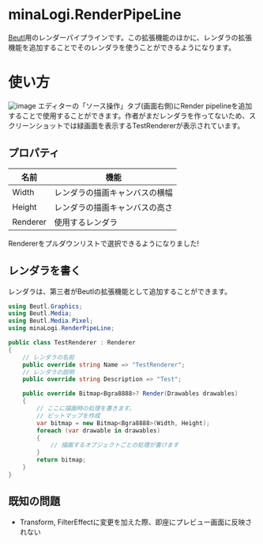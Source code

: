 # minaLogi.RenderPipeLine
[Beutl](https://github.com/b-editor/beutl/)用のレンダーパイプラインです。この拡張機能のほかに、レンダラの拡張機能を追加することでそのレンダラを使うことができるようになります。

# 使い方
![image](https://github.com/minaLogi/minaLogi.RenderPipeLine/assets/88201103/ce6a23bb-b7ad-4b7a-9855-581cb9474d4e)
エディターの「ソース操作」タブ(画面右側)にRender pipelineを追加することで使用することができます。作者がまだレンダラを作ってないため、スクリーンショットでは緑画面を表示するTestRendererが表示されています。

## プロパティ
| 名前 | 機能 |
| --- | --- |
| Width | レンダラの描画キャンバスの横幅 |
| Height | レンダラの描画キャンバスの高さ |
| Renderer | 使用するレンダラ |

Rendererをプルダウンリストで選択できるようになりました!

## レンダラを書く
レンダラは、第三者がBeutlの拡張機能として追加することができます。

```C#
using Beutl.Graphics;
using Beutl.Media;
using Beutl.Media.Pixel;
using minaLogi.RenderPipeLine;

public class TestRenderer : Renderer
{
    // レンダラの名前
    public override string Name => "TestRenderer";
    // レンダラの説明
    public override string Description => "Test";

    public override Bitmap<Bgra8888>? Render(Drawables drawables)
    {
        // ここに描画時の処理を書きます。
        // ビットマップを作成
        var bitmap = new Bitmap<Bgra8888>(Width, Height);
        foreach (var drawable in drawables)
        {
            // 描画するオブジェクトごとの処理が書けます
        }
        return bitmap;
    }
}
```


## 既知の問題
- Transform, FilterEffectに変更を加えた際、即座にプレビュー画面に反映されない